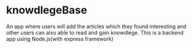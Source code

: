 # knowdlegeBase
An app where users will add the articles which they found interesting and other users can also able to read and gain knowdlege.
This is a backend app using Node.js(with express framework)  
